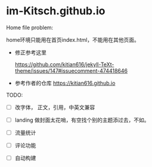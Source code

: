 # im-Kitsch.github.io


Home file problem: 

home环境只能用在首页index.html，不能用在其他页面。

- 修正参考这里
  
  https://github.com/kitian616/jekyll-TeXt-theme/issues/147#issuecomment-474418646

- 参考作者的仓库
    https://kitian616.github.io



TODO:

- [ ] 改字体， 正文，引用，中英文兼容

- [ ] landing 做封面太花哨，有空找个别的主题添过去，不如。

- [ ] 流量统计

- [ ] 评论功能

- [ ] 自动构建
